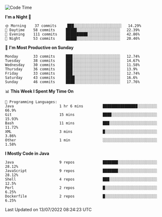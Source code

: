 <!--START_SECTION:waka-->
![Code Time](http://img.shields.io/badge/Code%20Time-0%20secs-blue)

**I'm a Night 🦉** 

```text
🌞 Morning    37 commits     ███░░░░░░░░░░░░░░░░░░░░░░   14.29% 
🌆 Daytime    58 commits     █████░░░░░░░░░░░░░░░░░░░░   22.39% 
🌃 Evening    111 commits    ██████████░░░░░░░░░░░░░░░   42.86% 
🌙 Night      53 commits     █████░░░░░░░░░░░░░░░░░░░░   20.46%

```
📅 **I'm Most Productive on Sunday** 

```text
Monday       33 commits     ███░░░░░░░░░░░░░░░░░░░░░░   12.74% 
Tuesday      38 commits     ███░░░░░░░░░░░░░░░░░░░░░░   14.67% 
Wednesday    30 commits     ███░░░░░░░░░░░░░░░░░░░░░░   11.58% 
Thursday     36 commits     ███░░░░░░░░░░░░░░░░░░░░░░   13.9% 
Friday       33 commits     ███░░░░░░░░░░░░░░░░░░░░░░   12.74% 
Saturday     43 commits     ████░░░░░░░░░░░░░░░░░░░░░   16.6% 
Sunday       46 commits     ████░░░░░░░░░░░░░░░░░░░░░   17.76%

```


📊 **This Week I Spent My Time On** 

```text
💬 Programming Languages: 
Java                     1 hr 6 mins         ████████████████░░░░░░░░░   66.9% 
Git                      15 mins             ████░░░░░░░░░░░░░░░░░░░░░   15.93% 
Bash                     11 mins             ███░░░░░░░░░░░░░░░░░░░░░░   11.72% 
XML                      3 mins              █░░░░░░░░░░░░░░░░░░░░░░░░   3.86% 
Other                    1 min               ░░░░░░░░░░░░░░░░░░░░░░░░░   1.58%

```

**I Mostly Code in Java** 

```text
Java                     9 repos             ███████░░░░░░░░░░░░░░░░░░   28.12% 
JavaScript               9 repos             ███████░░░░░░░░░░░░░░░░░░   28.12% 
Shell                    4 repos             ███░░░░░░░░░░░░░░░░░░░░░░   12.5% 
Perl                     2 repos             █░░░░░░░░░░░░░░░░░░░░░░░░   6.25% 
Dockerfile               2 repos             █░░░░░░░░░░░░░░░░░░░░░░░░   6.25%

```



 Last Updated on 13/07/2022 08:24:23 UTC
<!--END_SECTION:waka-->
